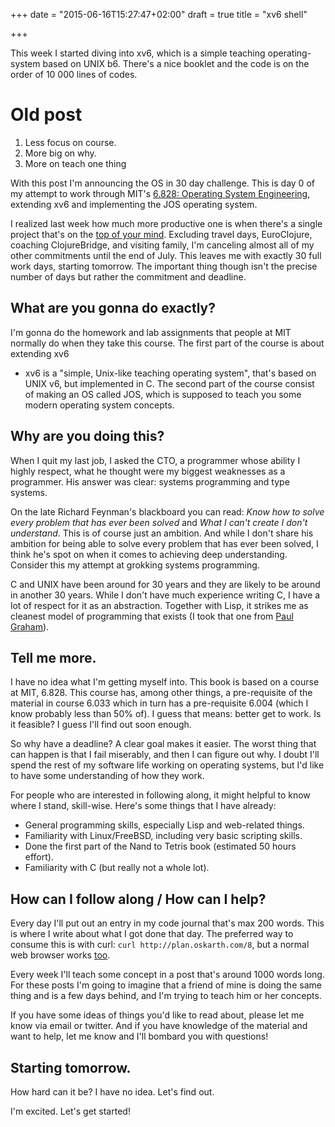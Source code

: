 +++
date = "2015-06-16T15:27:47+02:00"
draft = true
title = "xv6 shell"

+++

This week I started diving into xv6, which is a simple teaching operating-system
based on UNIX b6. There's a nice booklet and the code is on the order of 10 000
lines of codes.


<!--more-->

# Old post
1. Less focus on course.
2. More big on why.
3. More on teach one thing

With this post I'm announcing the OS in 30 day challenge. This is day 0 of my attempt to work through MIT's [6.828: Operating System Engineering](http://pdos.csail.mit.edu/6.828/2014/index.html), extending xv6 and implementing the JOS operating system.

I realized last week how much more productive one is when there's a single
project that's on the [top of your mind](http://www.paulgraham.com/top.html).
Excluding travel days, EuroClojure, coaching ClojureBridge, and visiting family,
I'm canceling almost all of my other commitments until the end of July. This
leaves me with exactly 30 full work days, starting tomorrow. The important thing
though isn't the precise number of days but rather the commitment and deadline.

## What are you gonna do exactly?

I'm gonna do the homework and lab assignments that people at MIT normally do
when they take this course. The first part of the course is about extending xv6
- xv6 is a "simple, Unix-like teaching operating system", that's based on UNIX
v6, but implemented in C. The second part of the course consist of making an OS
called JOS, which is supposed to teach you some modern operating system
concepts.

## Why are you doing this?

When I quit my last job, I asked the CTO, a programmer whose ability I highly
respect, what he thought were my biggest weaknesses as a programmer. His answer
was clear: systems programming and type systems.

On the late Richard Feynman's blackboard you can read: *Know how to solve every
problem that has ever been solved* and *What I can't create I don't understand*.
This is of course just an ambition. And while I don't share his ambition for
being able to solve every problem that has ever been solved, I think he's spot
on when it comes to achieving deep understanding. Consider this my attempt at
grokking systems programming.

C and UNIX have been around for 30 years and they are likely to be around in
another 30 years. While I don't have much experience writing C, I have a lot of
respect for it as an abstraction. Together with Lisp, it strikes me as cleanest
model of programming that exists (I took that one from [Paul
Graham](http://www.paulgraham.com/rootsoflisp.html)).

## Tell me more.

I have no idea what I'm getting myself into. This book is based on a course at
MIT, 6.828. This course has, among other things, a pre-requisite of the material
in course 6.033 which in turn has a pre-requisite 6.004 (which I know probably
less than 50% of). I guess that means: better get to work. Is it feasible? I
guess I'll find out soon enough.

So why have a deadline? A clear goal makes it easier. The worst thing that can
happen is that I fail miserably, and then I can figure out why. I doubt I'll
spend the rest of my software life working on operating systems, but I'd like to
have some understanding of how they work.

For people who are interested in following along, it might helpful to know where
I stand, skill-wise. Here's some things that I have already:

- General programming skills, especially Lisp and web-related things.
- Familiarity with Linux/FreeBSD, including very basic scripting skills.
- Done the first part of the Nand to Tetris book (estimated 50 hours effort).
- Familiarity with C (but really not a whole lot).

## How can I follow along / How can I help?

Every day I'll put out an entry in my code journal that's max 200 words. This is
where I write about what I got done that day. The preferred way to consume this
is with curl: `curl http://plan.oskarth.com/8`, but a normal web browser works
[too](http://plan.oskarth.com/8).

Every week I'll teach some concept in a post that's around 1000 words long. For
these posts I'm going to imagine that a friend of mine is doing the same thing
and is a few days behind, and I'm trying to teach him or her concepts.

If you have some ideas of things you'd like to read about, please let me know
via email or twitter. And if you have knowledge of the material and want to
help, let me know and I'll bombard you with questions!

## Starting tomorrow.

How hard can it be? I have no idea. Let's find out.

I'm excited. Let's get started!
